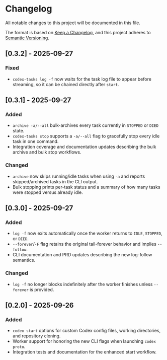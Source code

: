 # Changelog

All notable changes to this project will be documented in this file.

The format is based on [Keep a Changelog](https://keepachangelog.com/en/1.1.0/),
and this project adheres to [Semantic Versioning](https://semver.org/spec/v2.0.0.html).

## [0.3.2] - 2025-09-27
### Fixed
- `codex-tasks log -f` now waits for the task log file to appear before streaming, so it can be chained directly after `start`.

## [0.3.1] - 2025-09-27
### Added
- `archive -a/--all` bulk-archives every task currently in `STOPPED` or `DIED` state.
- `codex-tasks stop` supports a `-a/--all` flag to gracefully stop every idle task in one command.
- Integration coverage and documentation updates describing the bulk archive and bulk stop workflows.

### Changed
- `archive` now skips running/idle tasks when using `-a` and reports skipped/archived tasks in the CLI output.
- Bulk stopping prints per-task status and a summary of how many tasks were stopped versus already idle.

## [0.3.0] - 2025-09-27
### Added
- `log -f` now exits automatically once the worker returns to `IDLE`, `STOPPED`, or `DIED`.
- `--forever`/`-F` flag retains the original tail-forever behavior and implies `--follow`.
- CLI documentation and PRD updates describing the new log-follow semantics.

### Changed
- `log -f` no longer blocks indefinitely after the worker finishes unless `--forever` is provided.

## [0.2.0] - 2025-09-26
### Added
- `codex start` options for custom Codex config files, working directories, and repository cloning.
- Worker support for honoring the new CLI flags when launching `codex proto`.
- Integration tests and documentation for the enhanced start workflow.
